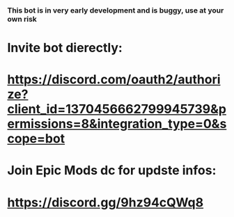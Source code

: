 ### This bot is in very early development and is buggy, use at your own risk

# Invite bot dierectly:
# https://discord.com/oauth2/authorize?client_id=1370456662799945739&permissions=8&integration_type=0&scope=bot

# Join Epic Mods dc for updste infos:
# https://discord.gg/9hz94cQWq8
